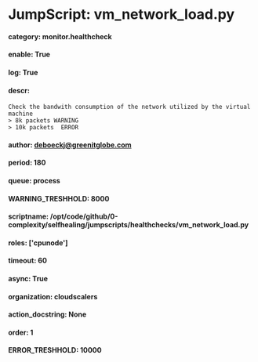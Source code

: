 
# JumpScript: vm_network_load.py
        
#### category: monitor.healthcheck
#### enable: True
#### log: True
#### descr: 
```
Check the bandwith consumption of the network utilized by the virtual machine
> 8k packets WARNING
> 10k packets  ERROR

```
#### author: deboeckj@greenitglobe.com
#### period: 180
#### queue: process
#### WARNING_TRESHHOLD: 8000
#### scriptname: /opt/code/github/0-complexity/selfhealing/jumpscripts/healthchecks/vm_network_load.py
#### roles: ['cpunode']
#### timeout: 60
#### async: True
#### organization: cloudscalers
#### action_docstring: None
#### order: 1
#### ERROR_TRESHHOLD: 10000